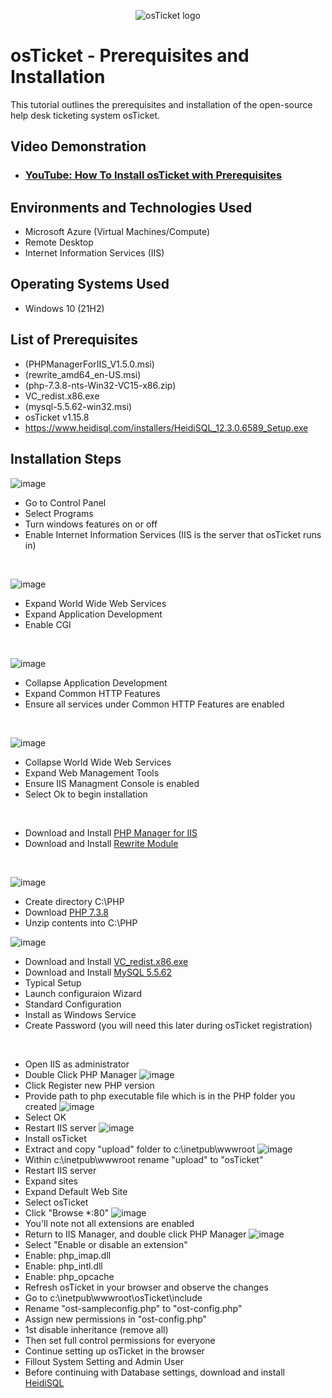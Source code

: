 <p align="center">
<img src="https://i.imgur.com/Clzj7Xs.png" alt="osTicket logo"/>
</p>

<h1>osTicket - Prerequisites and Installation</h1>
This tutorial outlines the prerequisites and installation of the open-source help desk ticketing system osTicket.<br />


<h2>Video Demonstration</h2>

- ### [YouTube: How To Install osTicket with Prerequisites](https://www.youtube.com)

<h2>Environments and Technologies Used</h2>

- Microsoft Azure (Virtual Machines/Compute)
- Remote Desktop
- Internet Information Services (IIS)

<h2>Operating Systems Used </h2>

- Windows 10</b> (21H2)

<h2>List of Prerequisites</h2>

- (PHPManagerForIIS_V1.5.0.msi)
- (rewrite_amd64_en-US.msi)
- (php-7.3.8-nts-Win32-VC15-x86.zip)
- VC_redist.x86.exe
- (mysql-5.5.62-win32.msi)
- osTicket v1.15.8
- https://www.heidisql.com/installers/HeidiSQL_12.3.0.6589_Setup.exe

<h2>Installation Steps</h2>

![image](https://github.com/JordanDanielWest/osticket-prereqs/assets/96628562/41593889-ca4c-4ac6-9037-caa987cb952a)

- Go to Control Panel
- Select Programs
- Turn windows features on or off
- Enable Internet Information Services (IIS is the server that osTicket runs in)

<br />

![image](https://github.com/JordanDanielWest/osticket-prereqs/assets/96628562/0af5c476-29ad-4c92-b94e-7f1fa0708020)

- Expand World Wide Web Services
- Expand Application Development
- Enable CGI
<br />

![image](https://github.com/JordanDanielWest/osticket-prereqs/assets/96628562/9d14d055-60aa-42d4-970e-c3aa018897ae)

- Collapse Application Development
- Expand Common HTTP Features
- Ensure all services under Common HTTP Features are enabled

<br />

![image](https://github.com/JordanDanielWest/osticket-prereqs/assets/96628562/bbd43b29-9eb6-4444-b4ac-90873f2381ef)

- Collapse World Wide Web Services
- Expand Web Management Tools
- Ensure IIS Managment Console is enabled
- Select Ok to begin installation
<br />

- Download and Install [PHP Manager for IIS](url) 
- Download and Install [Rewrite Module](url) 

<br />

![image](https://github.com/JordanDanielWest/osticket-prereqs/assets/96628562/8a1b9d7c-ce51-4450-8e5c-cfef8855a769)

- Create directory C:\PHP
- Download [PHP 7.3.8](url) 
- Unzip contents into C:\PHP

![image](https://github.com/JordanDanielWest/osticket-prereqs/assets/96628562/c27a0e0f-e405-4a28-9006-bbc2f6b89180)

- Download and Install [VC_redist.x86.exe](url)
- Download and Install [MySQL 5.5.62](url)
- Typical Setup
- Launch configuraion Wizard
- Standard Configuration
- Install as Windows Service
- Create Password (you will need this later during osTicket registration)
  
<br />

- Open IIS as administrator
- Double Click PHP Manager
![image](https://github.com/JordanDanielWest/osticket-prereqs/assets/96628562/1de98877-9a50-4c25-a48c-26a3aa4982c5)
- Click Register new PHP version
- Provide path to php executable file which is in the PHP folder you created
![image](https://github.com/JordanDanielWest/osticket-prereqs/assets/96628562/4d9fddef-e32d-4157-a9ee-177cb0f95b0f)
- Select OK
- Restart IIS server
![image](https://github.com/JordanDanielWest/osticket-prereqs/assets/96628562/4f52912a-19e7-40d0-be4e-0c755dd17840)
- Install osTicket
- Extract and copy "upload" folder to c:\inetpub\wwwroot
![image](https://github.com/JordanDanielWest/osticket-prereqs/assets/96628562/39e04966-9e2b-4c22-99c1-9062f7f092ee)
- Within c:\inetpub\wwwroot rename "upload" to "osTicket"
- Restart IIS server
- Expand sites
- Expand Default Web Site
- Select osTicket
- Click "Browse *:80"
![image](https://github.com/JordanDanielWest/osticket-prereqs/assets/96628562/e1d9142c-4e02-4f79-b98c-7b58ad380515)
- You'll note not all extensions are enabled
- Return to IIS Manager, and double click PHP Manager
![image](https://github.com/JordanDanielWest/osticket-prereqs/assets/96628562/86873285-3022-4282-a83a-619e326e3a80)
- Select "Enable or disable an extension"
- Enable: php_imap.dll
- Enable: php_intl.dll
- Enable: php_opcache
- Refresh osTicket in your browser and observe the changes
- Go to c:\inetpub\wwwroot\osTicket\include
- Rename "ost-sampleconfig.php" to "ost-config.php"
- Assign new permissions in "ost-config.php"
- 1st disable inheritance (remove all)
- Then set full control permissions for everyone
- Continue setting up osTicket in the browser
- Fillout System Setting and Admin User
- Before continuing with Database settings, download and install [HeidiSQL](url)


<br />
